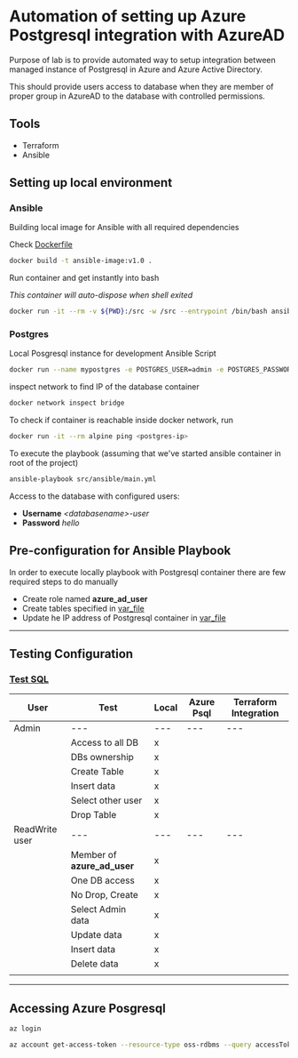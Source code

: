 # Automation of setting up Azure Postgresql integration with AzureAD

Purpose of lab is to provide automated way to setup integration between managed instance of Postgresql in Azure and Azure Active Directory.

This should provide users access to database when they are member of proper group in AzureAD to the database with controlled permissions.

## Tools
- Terraform
- Ansible

## Setting up local environment  
### Ansible
Building local image for Ansible with all required dependencies

Check [Dockerfile](dockerfile)

```bash
docker build -t ansible-image:v1.0 .
```

Run container and get instantly into bash

*This container will auto-dispose when shell exited*

```bash
docker run -it --rm -v ${PWD}:/src -w /src --entrypoint /bin/bash ansible-image:v1.0
```
### Postgres
Local Posgresql instance for development Ansible Script
```bash
docker run --name mypostgres -e POSTGRES_USER=admin -e POSTGRES_PASSWORD=admin -p 5432:5432 postgres:11
```
inspect network to find IP of the database container
```bash
docker network inspect bridge
```

To check if container is reachable inside docker network, run
```bash
docker run -it --rm alpine ping <postgres-ip>
```

To execute the playbook (assuming that we've started ansible container in root of the project) 
```bash
ansible-playbook src/ansible/main.yml
```

Access to the database with configured users:
- **Username** *\<databasename>-user*
- **Password** *hello*


## Pre-configuration for Ansible Playbook

In order to execute locally playbook with Postgresql container there are few required steps to do manually
-   Create role named **azure_ad_user**
-   Create tables specified in [var_file](var_file.yml)
-   Update he IP address of Postgresql container in [var_file](var_file.yml)

---
## Testing Configuration
### [Test SQL](test.sql)

| User           | Test                       | Local | Azure Psql | Terraform Integration |
| -------------- | -------------------------- | ----- | ---------- | --------------------- |
| Admin          | ---                        | ---   | ---        | ---                   |
|                | Access to all DB           | x     |            |                       |
|                | DBs ownership              | x     |            |                       |
|                | Create Table               | x     |            |                       |
|                | Insert data                | x     |            |                       |
|                | Select other user          | x     |            |                       |
|                | Drop Table                 | x     |            |                       |
| ReadWrite user | ---                        | ---   | ---        | ---                   |
|                | Member of **azure_ad_user** | x     |            |                       |
|                | One DB access              | x     |            |                       |
|                | No Drop, Create            | x     |            |                       |
|                | Select Admin data          | x     |            |                       |
|                | Update data                | x     |            |                       |
|                | Insert data                | x     |            |                       |
|                | Delete data                | x     |            |                       |
|                |                            |       |            |                       |

---
## Accessing Azure Posgresql

```bash
az login
```

```bash
az account get-access-token --resource-type oss-rdbms --query accessToken --output tsv
```